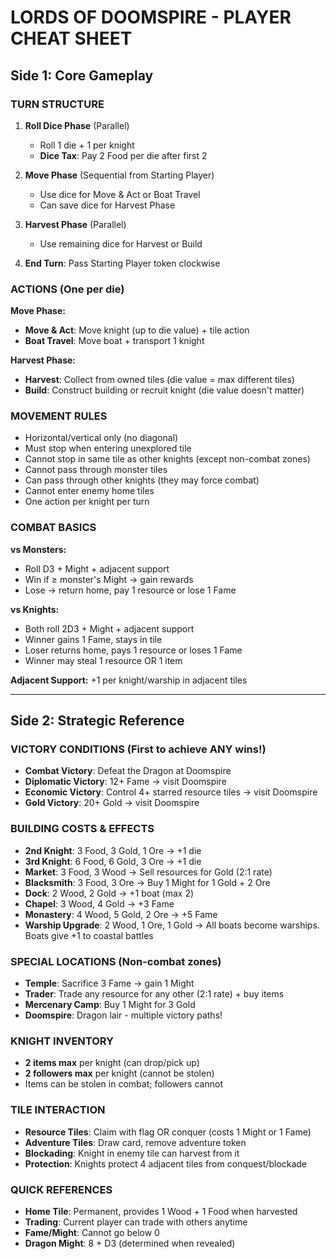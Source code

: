 # LORDS OF DOOMSPIRE - PLAYER CHEAT SHEET

## Side 1: Core Gameplay

### TURN STRUCTURE

1. **Roll Dice Phase** (Parallel)

   - Roll 1 die + 1 per knight
   - **Dice Tax**: Pay 2 Food per die after first 2

2. **Move Phase** (Sequential from Starting Player)

   - Use dice for Move & Act or Boat Travel
   - Can save dice for Harvest Phase

3. **Harvest Phase** (Parallel)

   - Use remaining dice for Harvest or Build

4. **End Turn**: Pass Starting Player token clockwise

### ACTIONS (One per die)

**Move Phase:**

- **Move & Act**: Move knight (up to die value) + tile action
- **Boat Travel**: Move boat + transport 1 knight

**Harvest Phase:**

- **Harvest**: Collect from owned tiles (die value = max different tiles)
- **Build**: Construct building or recruit knight (die value doesn't matter)

### MOVEMENT RULES

- Horizontal/vertical only (no diagonal)
- Must stop when entering unexplored tile
- Cannot stop in same tile as other knights (except non-combat zones)
- Cannot pass through monster tiles
- Can pass through other knights (they may force combat)
- Cannot enter enemy home tiles
- One action per knight per turn

### COMBAT BASICS

**vs Monsters:**

- Roll D3 + Might + adjacent support
- Win if ≥ monster's Might → gain rewards
- Lose → return home, pay 1 resource or lose 1 Fame

**vs Knights:**

- Both roll 2D3 + Might + adjacent support
- Winner gains 1 Fame, stays in tile
- Loser returns home, pays 1 resource or loses 1 Fame
- Winner may steal 1 resource OR 1 item

**Adjacent Support:** +1 per knight/warship in adjacent tiles

---

## Side 2: Strategic Reference

### VICTORY CONDITIONS (First to achieve ANY wins!)

- **Combat Victory**: Defeat the Dragon at Doomspire
- **Diplomatic Victory**: 12+ Fame → visit Doomspire
- **Economic Victory**: Control 4+ starred resource tiles → visit Doomspire
- **Gold Victory**: 20+ Gold → visit Doomspire

### BUILDING COSTS & EFFECTS

- **2nd Knight**: 3 Food, 3 Gold, 1 Ore → +1 die
- **3rd Knight**: 6 Food, 6 Gold, 3 Ore → +1 die
- **Market**: 3 Food, 3 Wood → Sell resources for Gold (2:1 rate)
- **Blacksmith**: 3 Food, 3 Ore → Buy 1 Might for 1 Gold + 2 Ore
- **Dock**: 2 Wood, 2 Gold → +1 boat (max 2)
- **Chapel**: 3 Wood, 4 Gold → +3 Fame
- **Monastery**: 4 Wood, 5 Gold, 2 Ore → +5 Fame
- **Warship Upgrade**: 2 Wood, 1 Ore, 1 Gold → All boats become warships. Boats give +1 to coastal battles

### SPECIAL LOCATIONS (Non-combat zones)

- **Temple**: Sacrifice 3 Fame → gain 1 Might
- **Trader**: Trade any resource for any other (2:1 rate) + buy items
- **Mercenary Camp**: Buy 1 Might for 3 Gold
- **Doomspire**: Dragon lair - multiple victory paths!

### KNIGHT INVENTORY

- **2 items max** per knight (can drop/pick up)
- **2 followers max** per knight (cannot be stolen)
- Items can be stolen in combat; followers cannot

### TILE INTERACTION

- **Resource Tiles**: Claim with flag OR conquer (costs 1 Might or 1 Fame)
- **Adventure Tiles**: Draw card, remove adventure token
- **Blockading**: Knight in enemy tile can harvest from it
- **Protection**: Knights protect 4 adjacent tiles from conquest/blockade

### QUICK REFERENCES

- **Home Tile**: Permanent, provides 1 Wood + 1 Food when harvested
- **Trading**: Current player can trade with others anytime
- **Fame/Might**: Cannot go below 0
- **Dragon Might**: 8 + D3 (determined when revealed)
